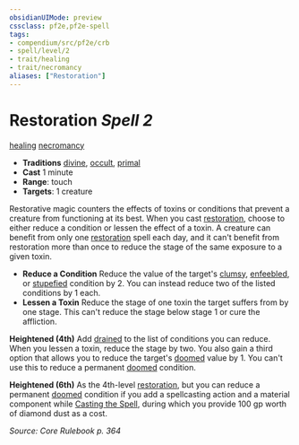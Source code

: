 ```yaml
---
obsidianUIMode: preview
cssclass: pf2e,pf2e-spell
tags:
- compendium/src/pf2e/crb
- spell/level/2
- trait/healing
- trait/necromancy
aliases: ["Restoration"]
---
```

# Restoration *Spell 2*   
[healing](healing.md "Healing Effect Trait")  [necromancy](necromancy.md "Necromancy School Trait")  

- **Traditions** [divine](divine.md "Divine Tradition Trait"), [occult](occult.md "Occult Tradition Trait"), [primal](primal.md "Primal Tradition Trait")
- **Cast** 1 minute 
- **Range**: touch
- **Targets**: 1 creature

Restorative magic counters the effects of toxins or conditions that prevent a creature from functioning at its best. When you cast [restoration](restoration.md), choose to either reduce a condition or lessen the effect of a toxin. A creature can benefit from only one [restoration](restoration.md) spell each day, and it can't benefit from restoration more than once to reduce the stage of the same exposure to a given toxin.

- **Reduce a Condition** Reduce the value of the target's [clumsy](conditions.md#Clumsy), [enfeebled](conditions.md#Enfeebled), or [stupefied](conditions.md#Stupefied) condition by 2. You can instead reduce two of the listed conditions by 1 each.
- **Lessen a Toxin** Reduce the stage of one toxin the target suffers from by one stage. This can't reduce the stage below stage 1 or cure the affliction.

**Heightened (4th)** Add [drained](conditions.md#Drained) to the list of conditions you can reduce. When you lessen a toxin, reduce the stage by two. You also gain a third option that allows you to reduce the target's [doomed](conditions.md#Doomed) value by 1. You can't use this to reduce a permanent [doomed](conditions.md#Doomed) condition.

**Heightened (6th)** As the 4th-level [restoration](restoration.md), but you can reduce a permanent [doomed](conditions.md#Doomed) condition if you add a spellcasting action and a material component while [Casting the Spell](cast-a-spell.md), during which you provide 100 gp worth of diamond dust as a cost.

*Source: Core Rulebook p. 364*